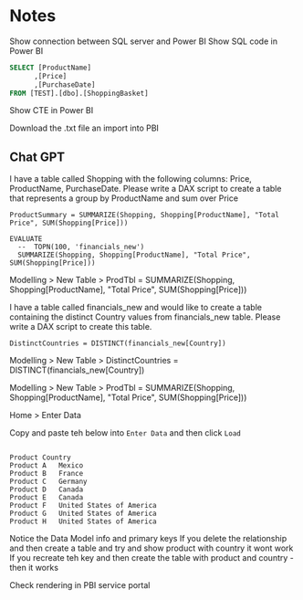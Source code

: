 # Notes

Show connection between SQL server and Power BI
Show SQL code in Power BI

```sql
SELECT [ProductName]
      ,[Price]
      ,[PurchaseDate]
FROM [TEST].[dbo].[ShoppingBasket]
```

Show CTE in Power BI

Download the .txt file an import into PBI

## Chat GPT

I have a table called Shopping with the following columns: Price, ProductName, PurchaseDate.
Please write a DAX script to create a table that represents a group by ProductName and sum over Price

```dax
ProductSummary = SUMMARIZE(Shopping, Shopping[ProductName], "Total Price", SUM(Shopping[Price]))
```

```dax
EVALUATE
  --  TOPN(100, 'financials_new')
  SUMMARIZE(Shopping, Shopping[ProductName], "Total Price", SUM(Shopping[Price]))
```
Modelling > New Table > ProdTbl = SUMMARIZE(Shopping, Shopping[ProductName], "Total Price", SUM(Shopping[Price]))


I have a table called financials_new and would like to create a table containing the distinct Country values from financials_new table. Please write a DAX script to create this table.

```dax
DistinctCountries = DISTINCT(financials_new[Country])
```
Modelling > New Table > DistinctCountries = DISTINCT(financials_new[Country])



Modelling > New Table > ProdTbl = SUMMARIZE(Shopping, Shopping[ProductName], "Total Price", SUM(Shopping[Price]))

Home  > Enter Data

Copy and paste teh below into `Enter Data` and then click `Load`

```csv   ShoppingCountry

Product	Country
Product A	Mexico
Product B	France
Product C	Germany
Product D	Canada
Product E	Canada
Product F	United States of America
Product G	United States of America
Product H	United States of America
```

Notice the Data Model info and primary keys
If you delete the relationship and then create a table and try and show product with country it wont work
If you recreate teh key and then create the table with product and country - then it works

Check rendering in PBI service portal  
